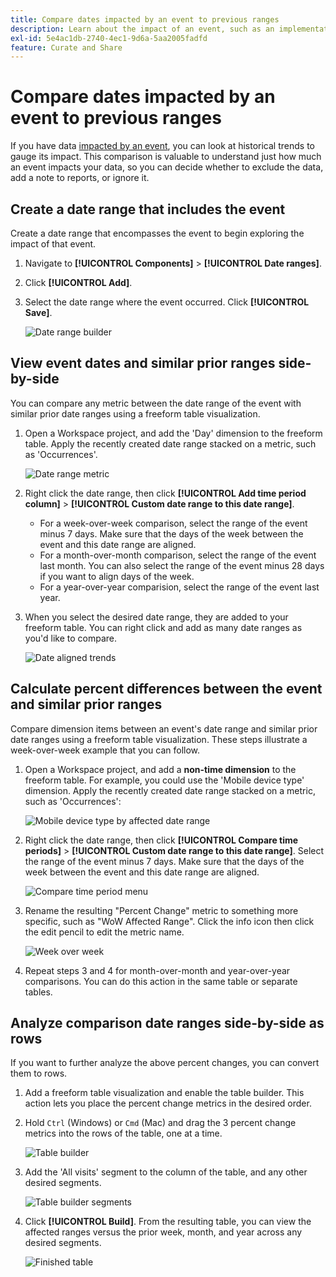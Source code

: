 ```yaml
---
title: Compare dates impacted by an event to previous ranges
description: Learn about the impact of an event, such as an implementation issue or outage, by comparing it to previous trends.
exl-id: 5e4ac1db-2740-4ec1-9d6a-5aa2005fadfd
feature: Curate and Share
---
```

# Compare dates impacted by an event to previous ranges

If you have data [impacted by an event](overview.md), you can look at historical trends to gauge its impact. This comparison is valuable to understand just how much an event impacts your data, so you can decide whether to exclude the data, add a note to reports, or ignore it.

## Create a date range that includes the event

Create a date range that encompasses the event to begin exploring the impact of that event.

1. Navigate to **[!UICONTROL Components]** > **[!UICONTROL Date ranges]**.
2. Click **[!UICONTROL Add]**.
3. Select the date range where the event occurred. Click **[!UICONTROL Save]**.

   ![Date range builder](assets/date_range_builder.png)

## View event dates and similar prior ranges side-by-side

You can compare any metric between the date range of the event with similar prior date ranges using a freeform table visualization.

1. Open a Workspace project, and add the 'Day' dimension to the freeform table. Apply the recently created date range stacked on a metric, such as 'Occurrences'.

   ![Date range metric](assets/date_range_metric.png)

2. Right click the date range, then click **[!UICONTROL Add time period column]** > **[!UICONTROL Custom date range to this date range]**.
   * For a week-over-week comparison, select the range of the event minus 7 days. Make sure that the days of the week between the event and this date range are aligned.
   * For a month-over-month comparison, select the range of the event last month. You can also select the range of the event minus 28 days if you want to align days of the week.
   * For a year-over-year comparision, select the range of the event last year.
3. When you select the desired date range, they are added to your freeform table. You can right click and add as many date ranges as you'd like to compare.

   ![Date aligned trends](assets/date_aligned_trends.png)

## Calculate percent differences between the event and similar prior ranges

Compare dimension items between an event's date range and similar prior date ranges using a freeform table visualization. These steps illustrate a week-over-week example that you can follow.

1. Open a Workspace project, and add a **non-time dimension** to the freeform table. For example, you could use the 'Mobile device type' dimension. Apply the recently created date range stacked on a metric, such as 'Occurrences':

   ![Mobile device type by affected date range](assets/mobile_device_type.png)

2. Right click the date range, then click **[!UICONTROL Compare time periods]** > **[!UICONTROL Custom date range to this date range]**. Select the range of the event minus 7 days. Make sure that the days of the week between the event and this date range are aligned.

   ![Compare time period menu](assets/compare_time_custom.png)

3. Rename the resulting "Percent Change" metric to something more specific, such as "WoW Affected Range". Click the info icon then click the edit pencil to edit the metric name.

   ![Week over week](assets/wow_affected_range.png)

4. Repeat steps 3 and 4 for month-over-month and year-over-year comparisons. You can do this action in the same table or separate tables.

## Analyze comparison date ranges side-by-side as rows

If you want to further analyze the above percent changes, you can convert them to rows.

1. Add a freeform table visualization and enable the table builder. This action lets you place the percent change metrics in the desired order.
2. Hold `Ctrl` (Windows) or `Cmd` (Mac) and drag the 3 percent change metrics into the rows of the table, one at a time.

   ![Table builder](assets/table_builder.png)

3. Add the 'All visits' segment to the column of the table, and any other desired segments.

   ![Table builder segments](assets/table_builder_segments.png)

4. Click **[!UICONTROL Build]**. From the resulting table, you can view the affected ranges versus the prior week, month, and year across any desired segments.

   ![Finished table](assets/table_builder_finished.png)
